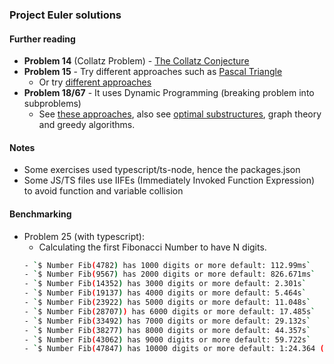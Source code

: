 ### Project Euler solutions

#### Further reading

- **Problem 14** (Collatz Problem) - [The Collatz Conjecture](https://medium.com/cantors-paradise/the-collatz-conjecture-some-shocking-results-from-180-000-iterations-7fea130d0377)
- **Problem 15** - Try different approaches such as [Pascal Triangle](https://researchideas.ca/wmt/c6b3.html)
  - Or try [different approaches](https://betterexplained.com/articles/navigate-a-grid-using-combinations-and-permutations/)
- **Problem 18/67** - It uses Dynamic Programming (breaking problem into subproblems)
  - See [these approaches](https://www.mathblog.dk/project-euler-18/), also see [optimal substructures](https://en.wikipedia.org/wiki/Optimal_substructure), graph theory and greedy algorithms.


#### Notes

- Some exercises used typescript/ts-node, hence the packages.json
- Some JS/TS files use IIFEs (Immediately Invoked Function Expression) to avoid function and variable collision


#### Benchmarking

- Problem 25 (with typescript):
  - Calculating the first Fibonacci Number to have N digits.
  ```bash
  - `$ Number Fib(4782) has 1000 digits or more default: 112.99ms`
  - `$ Number Fib(9567) has 2000 digits or more default: 826.671ms`
  - `$ Number Fib(14352) has 3000 digits or more default: 2.301s`
  - `$ Number Fib(19137) has 4000 digits or more default: 5.464s`
  - `$ Number Fib(23922) has 5000 digits or more default: 11.048s`
  - `$ Number Fib(28707)) has 6000 digits or more default: 17.485s`
  - `$ Number Fib(33492) has 7000 digits or more default: 29.132s`
  - `$ Number Fib(38277) has 8000 digits or more default: 44.357s`
  - `$ Number Fib(43062) has 9000 digits or more default: 59.722s`
  - `$ Number Fib(47847) has 10000 digits or more default: 1:24.364 (m:ss.mmm)`
  ```
